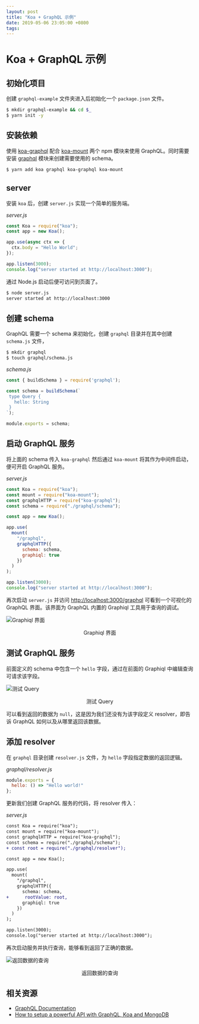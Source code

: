 ```yaml
---
layout: post
title: "Koa + GraphQL 示例"
date: 2019-05-06 23:05:00 +0800
tags: 
---
```

    
Koa + GraphQL 示例
===

## 初始化项目

创建 `graphql-example` 文件夹进入后初始化一个 `package.json` 文件。
```sh
$ mkdir graphql-example && cd $_
$ yarn init -y
```

## 安装依赖

使用 [koa-graphql](https://github.com/chentsulin/koa-graphql) 配合 [koa-mount](https://github.com/koajs/mount) 两个 npm 模块来使用 GraphQL。同时需要安装 [graphql](https://www.npmjs.com/package/graphql) 模块来创建需要使用的 schema。

```sh
$ yarn add koa graphql koa-graphql koa-mount
```

## server

安装 `koa` 后，创建 `server.js` 实现一个简单的服务端。

_server.js_
```js
const Koa = require("koa");
const app = new Koa();

app.use(async ctx => {
  ctx.body = "Hello World";
});

app.listen(3000);
console.log("server started at http://localhost:3000");
```

通过 Node.js 启动后便可访问到页面了。

```sh
$ node server.js
server started at http://localhost:3000
```


## 创建 schema

GraphQL 需要一个 schema 来初始化，创建 `graphql` 目录并在其中创建 `schema.js` 文件，

```sh
$ mkdir graphql
$ touch graphql/schema.js
```

_schema.js_

```js
const { buildSchema } = require('graphql');

const schema = buildSchema(`
 type Query {
   hello: String
 }
`);

module.exports = schema;
```

## 启动 GraphQL 服务

将上面的 schema 传入 `koa-graphql` 然后通过 `koa-mount` 将其作为中间件启动，便可开启 GraphQL 服务。

_server.js_

```js
const Koa = require("koa");
const mount = require("koa-mount");
const graphqlHTTP = require("koa-graphql");
const schema = require("./graphql/schema");

const app = new Koa();

app.use(
  mount(
    "/graphql",
    graphqlHTTP({
      schema: schema,
      graphiql: true
    })
  )
);

app.listen(3000);
console.log("server started at http://localhost:3000");
```

再次启动 `server.js` 并访问 [http://localhost:3000/graphql](http://localhost:3000/graphql) 可看到一个可视化的 GraphQL 界面。该界面为 GraphQL 内置的 Graphiql 工具用于查询的调试。

![Graphiql 界面](https://user-images.githubusercontent.com/3783096/57195808-53e17d00-6f89-11e9-97a7-2fa9db585775.png)
<p align="center">Graphiql 界面</p>

## 测试 GraphQL 服务

前面定义的 schema 中包含一个 `hello` 字段，通过在前面的 Graphiql 中编辑查询可请求该字段。

![测试 Query](https://user-images.githubusercontent.com/3783096/57195816-6491f300-6f89-11e9-86ea-b89a54644329.png)
<p align="center">测试 Query</p>

可以看到返回的数据为 `null`，这是因为我们还没有为该字段定义 resolver，即告诉 GraphQL 如何以及从哪里返回该数据。

## 添加 resolver

在 `graphql` 目录创建 `resolver.js` 文件，为 `hello` 字段指定数据的返回逻辑。

_graphql/resolver.js_

```js
module.exports = {
  hello: () => "Hello world!"
};
```

更新我们创建 GraphQL 服务的代码，将 resolver 传入：

_server.js_

```diff
const Koa = require("koa");
const mount = require("koa-mount");
const graphqlHTTP = require("koa-graphql");
const schema = require("./graphql/schema");
+ const root = require("./graphql/resolver");

const app = new Koa();

app.use(
  mount(
    "/graphql",
    graphqlHTTP({
      schema: schema,
+      rootValue: root,
      graphiql: true
    })
  )
);

app.listen(3000);
console.log("server started at http://localhost:3000");
```

再次启动服务并执行查询，能够看到返回了正确的数据。

![返回数据的查询](https://user-images.githubusercontent.com/3783096/57195822-76739600-6f89-11e9-9de9-b9379e880cd3.png)
<p align="center">返回数据的查询</p>

## 相关资源

- [GraphQL Documentation](https://graphql.org/code/#javascript)
- [How to setup a powerful API with GraphQL, Koa and MongoDB](https://medium.freecodecamp.org/how-to-setup-a-powerful-api-with-graphql-koa-and-mongodb-339cfae832a1)
    